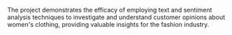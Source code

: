 The project demonstrates the efficacy of employing text and sentiment analysis techniques 
to investigate and understand customer opinions about women's clothing, 
providing valuable insights for the fashion industry.
